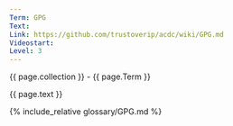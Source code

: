 ```yaml
---
Term: GPG
Text: 
Link: https://github.com/trustoverip/acdc/wiki/GPG.md
Videostart: 
Level: 3
---
```


{{ page.collection }} - {{ page.Term }}

   {{ page.text }}

{% include_relative glossary/GPG.md %}
